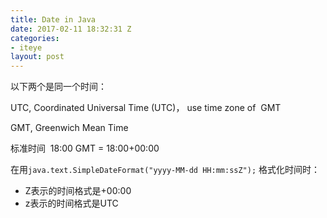 ```yaml
---
title: Date in Java
date: 2017-02-11 18:32:31 Z
categories:
- iteye
layout: post
---
```


以下两个是同一个时间： 

UTC, Coordinated Universal Time (UTC)， use time zone of  GMT   

GMT, Greenwich Mean Time   

标准时间  18:00 GMT = 18:00+00:00 

在用`java.text.SimpleDateFormat("yyyy-MM-dd HH:mm:ssZ");` 格式化时间时： 
* Z表示的时间格式是+00:00 
* z表示的时间格式是UTC
